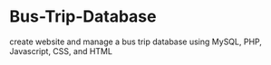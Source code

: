 # Bus-Trip-Database
create website and manage a bus trip database using MySQL, PHP, Javascript, CSS, and HTML
